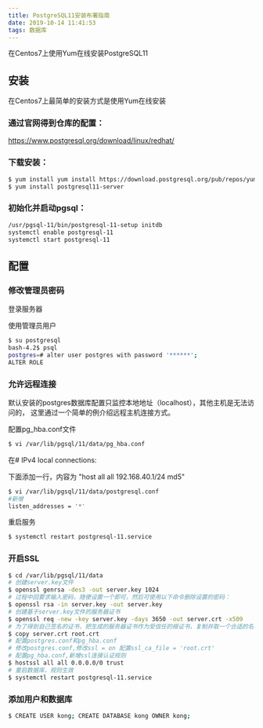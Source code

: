 ```yaml
---
title: PostgreSQL11安装布署指南
date: 2019-10-14 11:41:53
tags: 数据库
---
```


在Centos7上使用Yum在线安装PostgreSQL11
<!--more-->

## 安装
在Centos7上最简单的安装方式是使用Yum在线安装

### 通过官网得到仓库的配置：

https://www.postgresql.org/download/linux/redhat/

### 下载安装：
```bash
$ yum install yum install https://download.postgresql.org/pub/repos/yum/reporpms/EL-7-x86_64/pgdg-redhat-repo-latest.noarch.rpm
$ yum install postgresql11-server
```

### 初始化并启动pgsql：
```bash
/usr/pgsql-11/bin/postgresql-11-setup initdb
systemctl enable postgresql-11
systemctl start postgresql-11
```

## 配置

### 修改管理员密码
登录服务器

使用管理员用户
```bash
$ su postgresql
bash-4.2$ psql 
postgres=# alter user postgres with password '******';
ALTER ROLE
```

### 允许远程连接
默认安装的postgres数据库配置只监控本地地址（localhost），其他主机是无法访问的，
这里通过一个简单的例介绍远程主机连接方式。

配置pg_hba.conf文件
```bash
$ vi /var/lib/pgsql/11/data/pg_hba.conf

```
在# IPv4 local connections:

下面添加一行，内容为  "host  all  all  192.168.40.1/24  md5"

```bash
$ vi /var/lib/pgsql/11/data/postgresql.conf
#新增
listen_addresses = '*'

```

重启服务
```bash
$ systemctl restart postgresql-11.service
```

### 开启SSL
```bash
$ cd /var/lib/pgsql/11/data
# 创建server.key文件
$ openssl genrsa -des3 -out server.key 1024
# 过程中回要求输入密码，随便设置一个即可，然后可使用以下命令删除设置的密码：
$ openssl rsa -in server.key -out server.key
# 创建基于server.key文件的服务器证书
$ openssl req -new -key server.key -days 3650 -out server.crt -x509
# 为了得到自己签名的证书，把生成的服务器证书作为受信任的根证书，复制并取一个合适的名字
$ copy server.crt root.crt
# 配置postgres.conf和pg_hba.conf
# 修改postgres.conf,修改ssl = on 配置ssl_ca_file = 'root.crt'
# 配置pg_hba.conf,新增ssl连接认证规则
$ hostssl all all 0.0.0.0/0	trust
# 重启数据库，规则生效
$ systemctl restart postgresql-11.service
```

### 添加用户和数据库

```bash
$ CREATE USER kong; CREATE DATABASE kong OWNER kong;
```
